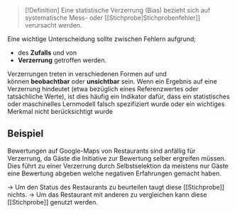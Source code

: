 >[!Definition]
>Eine statistische Verzerrung (Bias) bezieht sich auf systematische Mess- oder [[Stichprobe|Stichprobenfehler]] verursacht werden.

Eine wichtige Unterscheidung sollte zwischen Fehlern aufgrund;
- des **Zufalls** und von
- **Verzerrung** getroffen werden.

Verzerrungen treten in verschiedenen Formen auf und können **beobachtbar** oder **unsichtbar** sein. Wenn ein Ergebnis auf eine Verzerrung hindeutet (etwa bezüglich eines Referenzwertes oder tatsächliche Werte), ist dies häufig ein Indikator dafür, dass ein statistisches oder maschinelles Lernmodell falsch spezifiziert wurde oder ein wichtiges Merkmal nicht berücksichtigt wurde

## Beispiel
Bewertungen auf Google-Maps von Restaurants sind anfällig für Verzerrung, da Gäste die Initiative zur Bewertung selber ergreifen müssen. Dies führt zu einer Verzerrung durch Selbstselektion da meistens nur Gäste eine Bewertung abgeben welche negativen Erfahrungen gemacht haben.

-> Um den Status des Restaurants zu beurteilen taugt diese [[Stichprobe]] nichts.
-> Um das Restaurant mit anderen zu vergleichen kann diese [[Stichprobe]] genutzt werden.